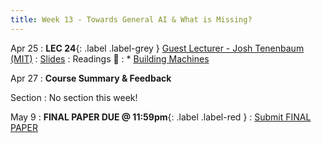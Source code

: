 ```yaml
---
title: Week 13 - Towards General AI & What is Missing?
---
```


Apr 25
: **LEC 24**{: .label .label-grey } [Guest Lecturer - Josh Tenenbaum (MIT)](#)
  : [Slides](#)
: Readings 📖
: * [Building Machines](https://canvas.harvard.edu/files/14825167/download?download_frd=1) 

Apr 27
: **Course Summary & Feedback**

Section
: No section this week!

May 9
: **FINAL PAPER DUE @ 11:59pm**{: .label .label-red }
    : [Submit FINAL PAPER](https://canvas.harvard.edu/courses/97916/assignments/532852)


